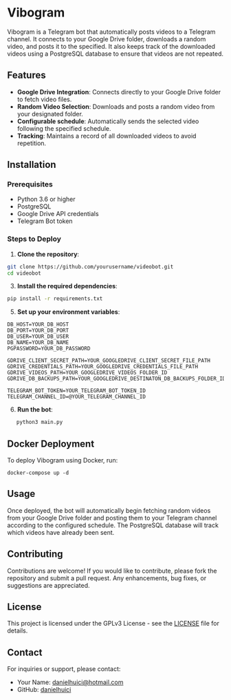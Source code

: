 # Vibogram

Vibogram is a Telegram bot that automatically posts videos to a Telegram channel. It connects to your Google Drive folder, downloads a random video, and posts it to the specified. It also keeps track of the downloaded videos using a PostgreSQL database to ensure that videos are not repeated.

## Features

- **Google Drive Integration**: Connects directly to your Google Drive folder to fetch video files.
- **Random Video Selection**: Downloads and posts a random video from your designated folder.
- **Configurable schedule**: Automatically sends the selected video following the specified schedule.
- **Tracking**: Maintains a record of all downloaded videos to avoid repetition.

## Installation

### Prerequisites

- Python 3.6 or higher
- PostgreSQL
- Google Drive API credentials
- Telegram Bot token

### Steps to Deploy

1. **Clone the repository**:
```bash
git clone https://github.com/yourusername/videobot.git
cd videobot
```

3. **Install the required dependencies**:
```bash
pip install -r requirements.txt
```

5. **Set up your environment variables**:
```env
DB_HOST=YOUR_DB_HOST
DB_PORT=YOUR_DB_PORT
DB_USER=YOUR_DB_USER
DB_NAME=YOUR_DB_NAME
PGPASSWORD=YOUR_DB_PASSWORD

GDRIVE_CLIENT_SECRET_PATH=YOUR_GOOGLEDRIVE_CLIENT_SECRET_FILE_PATH
GDRIVE_CREDENTIALS_PATH=YOUR_GOOGLEDRIVE_CREDENTIALS_FILE_PATH
GDRIVE_VIDEOS_PATH=YOUR_GOOGLEDRIVE_VIDEOS_FOLDER_ID
GDRIVE_DB_BACKUPS_PATH=YOUR_GOOGLEDRIVE_DESTINATON_DB_BACKUPS_FOLDER_ID

TELEGRAM_BOT_TOKEN=YOUR_TELEGRAM_BOT_TOKEN_ID
TELEGRAM_CHANNEL_ID=@YOUR_TELEGRAM_CHANNEL_ID
```

6. **Run the bot**:
```bash
   python3 main.py
```

## Docker Deployment

To deploy Vibogram using Docker, run:
````
docker-compose up -d
````
## Usage

Once deployed, the bot will automatically begin fetching random videos from your Google Drive folder and posting them to your Telegram channel according to the configured schedule. The PostgreSQL database will track which videos have already been sent.

## Contributing

Contributions are welcome! If you would like to contribute, please fork the repository and submit a pull request. Any enhancements, bug fixes, or suggestions are appreciated.

## License

This project is licensed under the GPLv3 License - see the [LICENSE](LICENSE) file for details.

## Contact

For inquiries or support, please contact:
- Your Name: danielhuici@hotmail.com
- GitHub: [danielhuici](https://github.com/danielhuici)
